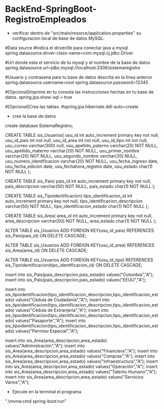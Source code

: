 # BackEnd-SpringBoot-RegistroEmpleados

- verificar dentro de "src/main/resorce/application.properties"  su configuracion local de base de datos MySQL.

#Data source
#Indica el driver/lib para conectar java a mysql
spring.datasource.driver-class-name=com.mysql.cj.jdbc.Driver

#Url donde esta el servicio de tu mysql y el nombre de la base de datos
spring.datasource.url=jdbc:mysql://localhost:3306/sistemaregistro

#Usuario y contrasena para tu base de datos descrita en la linea anterior
spring.datasource.username=root
spring.datasource.password=12345

#[Opcional]Imprime en tu consola las instrucciones hechas en tu base de datos.
spring.jpa.show-sql = true

#[Opcional]Crea las tablas.
#spring.jpa.hibernate.ddl-auto=create


- cree la base de datos 

create database SistemaRegistro;

CREATE TABLE sis_Usuarios(
	usu_id int auto_increment primary key not null,
	usu_id_pais int not null,
    usu_id_area int not null,
    usu_id_tipo int not null,
    usu_correo varchar(300) null,
	usu_apellido_paterno varchar(20) NOT NULL,
    usu_apellido_materno varchar(20) NOT NULL,
    usu_primer_nombre varchar(20) NOT NULL,
    usu_segundo_nombre varchar(20)  NULL,
    usu_numero_identificacion varchar(20) NOT NULL,
    usu_fecha_ingreso date,
    usu_fecha_edicion date,
    usu_fechahora_registro date,
	usu_estado char(1) NOT NULL
 );
 
 CREATE TABLE sis_Pais(
	pais_id int auto_increment primary key not null,
	pais_descripcion varchar(50) NOT NULL,
	pais_estado char(1) NOT NULL
 );
 
 CREATE TABLE sis_Tipoidentificacion(
	tipo_identificacion_id int auto_increment primary key not null,
	tipo_identificacion_descripcion varchar(50) NOT NULL,
	tipo_identificacion_estado char(1) NOT NULL
 );
 
  CREATE TABLE sis_Area(
	area_id int auto_increment primary key not null,
	area_descripcion varchar(50) NOT NULL,
	area_estado char(1) NOT NULL
 );
 
ALTER TABLE sis_Usuarios ADD FOREIGN KEY(usu_id_pais) 
REFERENCES sis_Pais(pais_id) ON DELETE CASCADE;

ALTER TABLE sis_Usuarios ADD FOREIGN KEY(usu_id_area) 
REFERENCES sis_Area(area_id) ON DELETE CASCADE;

ALTER TABLE sis_Usuarios ADD FOREIGN KEY(usu_id_tipo) 
REFERENCES sis_Tipoidentificacion(tipo_identificacion_id) ON DELETE CASCADE;


insert into sis_Pais(pais_descripcion,pais_estado) values("Colombia","A");
insert into sis_Pais(pais_descripcion,pais_estado) values("EEUU","A");

insert into sis_tipoidentificacion(tipo_identificacion_descripcion,tipo_identificacion_estado) values("Cédula de Ciudadanía","A");
insert into sis_tipoidentificacion(tipo_identificacion_descripcion,tipo_identificacion_estado) values("Cédula de Extranjería","A");
insert into sis_tipoidentificacion(tipo_identificacion_descripcion,tipo_identificacion_estado) values("Pasaporte","A");
insert into sis_tipoidentificacion(tipo_identificacion_descripcion,tipo_identificacion_estado) values("Permiso Especial","A");

insert into sis_Area(area_descripcion,area_estado) values("Administración","A");
insert into sis_Area(area_descripcion,area_estado) values("Financiera","A");
insert into sis_Area(area_descripcion,area_estado) values("Compras","A");
insert into sis_Area(area_descripcion,area_estado) values("Infraestructura","A");
insert into sis_Area(area_descripcion,area_estado) values("Operación","A");
insert into sis_Area(area_descripcion,area_estado) values("Talento Humano","A");
insert into sis_Area(area_descripcion,area_estado) values("Servicios Varios","A");


- Ejecute en la terminal el programa

 ".\mvnw.cmd spring-boot:run"
 
 
